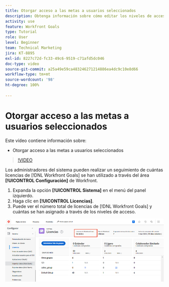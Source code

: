 ```yaml
---
title: Otorgar acceso a las metas a usuarios seleccionados
description: Obtenga información sobre cómo editar los niveles de acceso según el tipo de licencia para los usuarios en  [!DNL Workfront Goals].
activity: use
feature: Workfront Goals
type: Tutorial
role: User
level: Beginner
team: Technical Marketing
jira: KT-8895
exl-id: 8227c72d-fc33-49c6-9519-c71afd5dc046
doc-type: video
source-git-commit: a25a49e59ca483246271214886ea4dc9c10e8d66
workflow-type: tm+mt
source-wordcount: '98'
ht-degree: 100%

---
```


# Otorgar acceso a las metas a usuarios seleccionados

Este vídeo contiene información sobre:

* Otorgar acceso a las metas a usuarios seleccionados

>[!VIDEO](https://video.tv.adobe.com/v/335189/?quality=12&learn=on)

Los administradores del sistema pueden realizar un seguimiento de cuántas licencias de [!DNL Workfront Goals] se han utilizado a través del área **[!UICONTROL Configuración]** de Workfront.

1. Expanda la opción **[!UICONTROL Sistema]** en el menú del panel izquierdo.
1. Haga clic en **[!UICONTROL Licencias]**.
1. Puede ver el número total de licencias de [!DNL Workfront Goals] y cuántas se han asignado a través de los niveles de acceso.

![Captura de pantalla del número de licencias de [!DNL Workfront Goals] en el área Configuración de [!DNL Workfront]](assets/02-workfront-goals-licenses.png)
